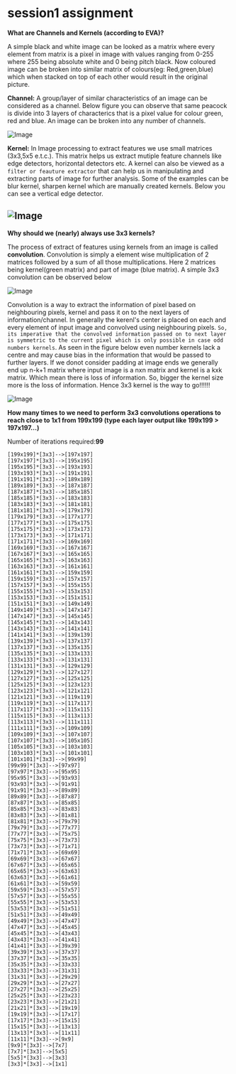 # session1 assignment 

**What are Channels and Kernels (according to EVA)?** 

A simple black and white image can be looked as a matrix where every element from matrix is a pixel in image with values ranging from 0-255 where 255 being absolute white and 0 being pitch black. Now coloured image can be broken into similar matrix of colours(eg: Red,green,blue) which when stacked on top of each other would result in the original picture. 
 
 **Channel:** 
 A group/layer of similar characteristics of an image can be considered as a channel. Below figure you can observe that same peacock is divide into 3 layers of characterics that is a pixel value for colour green, red and blue. An image can be broken into any number of channels.
 
  ![Image](https://drive.google.com/uc?id=1quPLiZewo9yxQEsJohcOkwC_mmehAp0j)

  **Kernel:** 
  In Image processing to extract features we use small matrices (3x3,5x5 e.t.c.). This matrix helps us extract mutiple feature channels like edge detectors, horizontal detectors etc. A kernel can also be viewed as a `filter or feauture extractor` that can help us in manipulating and extracting parts of image for further analysis. Some of the examples can be blur kernel, sharpen kernel which are manually created kernels. Below you can see a vertical edge detector.
  
  ![Image](https://drive.google.com/uc?id=10jbReSFLy4Sm_2CKWRzKVvq1bhQRRwvw)
 ----
 **Why should we (nearly) always use 3x3 kernels?**
 
 The process of extract of features using kernels from an image is called **convolution**. Convolution is simply a element wise multiplication of 2 matrices followed by a sum of all those multiplications. Here 2 matrices being kernel(green matrix) and part of image (blue matrix). A simple 3x3 convolution can be observed below
 
 ![Image](https://drive.google.com/uc?id=1yZqs8uhBJPzF9K3daMv8VyECJLPiZIMD)
 
 Convolution is a way to extract the information of pixel based on neighbouring pixels, kernel and pass it on to the next layers of information/channel. In generally the kerenl's center is placed on each and every element of input image and convolved using neighbouring pixels. `So, its imperative that the convolved information passed on to next layer is symmetric to the current pixel which is only possible in case odd numbers kernels`. As seen in the figure below even number kernels lack a centre and may cause bias in the information that would be passed to further layers. If we donot consider padding at image ends we generally end up n-k+1 matrix where input image is a nxn matrix and kernel is a kxk matrix. Which mean there is loss of information. So, bigger the kernel size more is the loss of information. Hence 3x3 kernel is the way to go!!!!!! 

![Image](https://drive.google.com/uc?id=1zeB0kygvwoaeYV_zPOD_544b4w40Zew9)

**How many times to we need to perform 3x3 convolutions operations to reach close to 1x1 from 199x199 (type each layer output like 199x199 > 197x197...)**

Number of iterations required:**99**

```
[199x199]*[3x3]-->[197x197]
[197x197]*[3x3]-->[195x195]
[195x195]*[3x3]-->[193x193]
[193x193]*[3x3]-->[191x191]
[191x191]*[3x3]-->[189x189]
[189x189]*[3x3]-->[187x187]
[187x187]*[3x3]-->[185x185]
[185x185]*[3x3]-->[183x183]
[183x183]*[3x3]-->[181x181]
[181x181]*[3x3]-->[179x179]
[179x179]*[3x3]-->[177x177]
[177x177]*[3x3]-->[175x175]
[175x175]*[3x3]-->[173x173]
[173x173]*[3x3]-->[171x171]
[171x171]*[3x3]-->[169x169]
[169x169]*[3x3]-->[167x167]
[167x167]*[3x3]-->[165x165]
[165x165]*[3x3]-->[163x163]
[163x163]*[3x3]-->[161x161]
[161x161]*[3x3]-->[159x159]
[159x159]*[3x3]-->[157x157]
[157x157]*[3x3]-->[155x155]
[155x155]*[3x3]-->[153x153]
[153x153]*[3x3]-->[151x151]
[151x151]*[3x3]-->[149x149]
[149x149]*[3x3]-->[147x147]
[147x147]*[3x3]-->[145x145]
[145x145]*[3x3]-->[143x143]
[143x143]*[3x3]-->[141x141]
[141x141]*[3x3]-->[139x139]
[139x139]*[3x3]-->[137x137]
[137x137]*[3x3]-->[135x135]
[135x135]*[3x3]-->[133x133]
[133x133]*[3x3]-->[131x131]
[131x131]*[3x3]-->[129x129]
[129x129]*[3x3]-->[127x127]
[127x127]*[3x3]-->[125x125]
[125x125]*[3x3]-->[123x123]
[123x123]*[3x3]-->[121x121]
[121x121]*[3x3]-->[119x119]
[119x119]*[3x3]-->[117x117]
[117x117]*[3x3]-->[115x115]
[115x115]*[3x3]-->[113x113]
[113x113]*[3x3]-->[111x111]
[111x111]*[3x3]-->[109x109]
[109x109]*[3x3]-->[107x107]
[107x107]*[3x3]-->[105x105]
[105x105]*[3x3]-->[103x103]
[103x103]*[3x3]-->[101x101]
[101x101]*[3x3]-->[99x99]
[99x99]*[3x3]-->[97x97]
[97x97]*[3x3]-->[95x95]
[95x95]*[3x3]-->[93x93]
[93x93]*[3x3]-->[91x91]
[91x91]*[3x3]-->[89x89]
[89x89]*[3x3]-->[87x87]
[87x87]*[3x3]-->[85x85]
[85x85]*[3x3]-->[83x83]
[83x83]*[3x3]-->[81x81]
[81x81]*[3x3]-->[79x79]
[79x79]*[3x3]-->[77x77]
[77x77]*[3x3]-->[75x75]
[75x75]*[3x3]-->[73x73]
[73x73]*[3x3]-->[71x71]
[71x71]*[3x3]-->[69x69]
[69x69]*[3x3]-->[67x67]
[67x67]*[3x3]-->[65x65]
[65x65]*[3x3]-->[63x63]
[63x63]*[3x3]-->[61x61]
[61x61]*[3x3]-->[59x59]
[59x59]*[3x3]-->[57x57]
[57x57]*[3x3]-->[55x55]
[55x55]*[3x3]-->[53x53]
[53x53]*[3x3]-->[51x51]
[51x51]*[3x3]-->[49x49]
[49x49]*[3x3]-->[47x47]
[47x47]*[3x3]-->[45x45]
[45x45]*[3x3]-->[43x43]
[43x43]*[3x3]-->[41x41]
[41x41]*[3x3]-->[39x39]
[39x39]*[3x3]-->[37x37]
[37x37]*[3x3]-->[35x35]
[35x35]*[3x3]-->[33x33]
[33x33]*[3x3]-->[31x31]
[31x31]*[3x3]-->[29x29]
[29x29]*[3x3]-->[27x27]
[27x27]*[3x3]-->[25x25]
[25x25]*[3x3]-->[23x23]
[23x23]*[3x3]-->[21x21]
[21x21]*[3x3]-->[19x19]
[19x19]*[3x3]-->[17x17]
[17x17]*[3x3]-->[15x15]
[15x15]*[3x3]-->[13x13]
[13x13]*[3x3]-->[11x11]
[11x11]*[3x3]-->[9x9]
[9x9]*[3x3]-->[7x7]
[7x7]*[3x3]-->[5x5]
[5x5]*[3x3]-->[3x3]
[3x3]*[3x3]-->[1x1]

```













